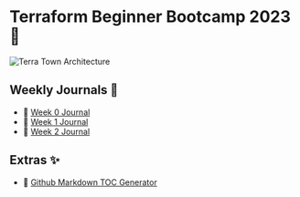 # Terraform Beginner Bootcamp 2023 :rocket:

![Terra Town Architecture](https://github.com/Firdous2307/terraform-beginner-bootcamp-2023/assets/124298708/c47bb17a-7c69-43f5-b05e-b8c67fa4a1f2)

## Weekly Journals :notebook:

- :date: [Week 0 Journal](journal/week0.md)
- :date: [Week 1 Journal](journal/week1.md)
- :date: [Week 2 Journal](journal/week2.md)


## Extras :sparkles:

- :link: [Github Markdown TOC Generator](https://ecotrust-canada.github.io/markdown-toc/)

